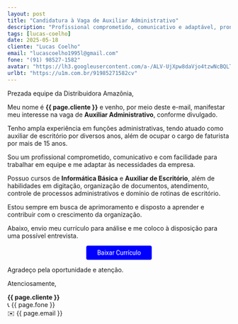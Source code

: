 ```yaml
---
layout: post
title: "Candidatura à Vaga de Auxiliar Administrativo"
description: "Profissional comprometido, comunicativo e adaptável, pronto para agregar valor à equipe!"
tags: [lucas-coelho]
date: 2025-05-18
cliente: "Lucas Coelho"
email: "lucascoelho1995l@gmail.com"
fone: "(91) 98527-1582"
avatar: "https://lh3.googleusercontent.com/a-/ALV-UjXpw8daVjo4tzwNcBQLTYZhzQ7xDQGc4Fifteyjd5WwvB2LYF7vbQ=s240-p-k-no"
urlbt: "https://u1m.com.br/91985271582cv"
---
```

Prezada equipe da Distribuidora Amazônia,

Meu nome é **{{ page.cliente }}** e venho, por meio deste e-mail, manifestar meu interesse na vaga de **Auxiliar Administrativo**, conforme divulgado.

Tenho ampla experiência em funções administrativas, tendo atuado como auxiliar de escritório por diversos anos, além de ocupar o cargo de faturista por mais de 15 anos.

Sou um profissional comprometido, comunicativo e com facilidade para trabalhar em equipe e me adaptar às necessidades da empresa.

Possuo cursos de **Informática Básica** e **Auxiliar de Escritório**, além de habilidades em digitação, organização de documentos, atendimento, controle de processos administrativos e domínio de rotinas de escritório.

Estou sempre em busca de aprimoramento e disposto a aprender e contribuir com o crescimento da organização.

Abaixo, envio meu currículo para análise e me coloco à disposição para uma possível entrevista.

<center><a href="{{ page.urlbt }}" class="btn" style="display: inline-block;padding: 8px 25px;color: white;font-size: 14px;text-decoration: none;border-radius: 4px;text-align: center;cursor: pointer;display: inline-block;font-weight: 400;font-family: 'Roboto', Tahoma, Verdana, Segoe, sans-serif;background-color: #00f;">Baixar Currículo</a></center>

Agradeço pela oportunidade e atenção.

Atenciosamente,

**{{ page.cliente }}**<br>
📞 {{ page.fone }}<br>
✉️ {{ page.email }}
